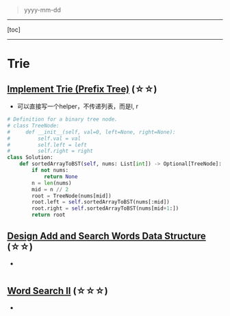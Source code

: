 > yyyy-mm-dd

---

[toc]

---

# Trie

## [Implement Trie (Prefix Tree)](https://leetcode.com/problems/implement-trie-prefix-tree)  (☆☆) ͏

- 可以直接写一个helper，不传递列表，而是l, r

```python
# Definition for a binary tree node.
# class TreeNode:
#     def __init__(self, val=0, left=None, right=None):
#         self.val = val
#         self.left = left
#         self.right = right
class Solution:
    def sortedArrayToBST(self, nums: List[int]) -> Optional[TreeNode]:
        if not nums:
            return None
        n = len(nums)
        mid = n // 2
        root = TreeNode(nums[mid])
        root.left = self.sortedArrayToBST(nums[:mid])
        root.right = self.sortedArrayToBST(nums[mid+1:])
        return root
```

## [Design Add and Search Words Data Structure](https://leetcode.com/problems/design-add-and-search-words-data-structure)  (☆☆) ͏

- 

```python

```

## [Word Search II](https://leetcode.com/problems/word-search-ii)  (☆☆☆) ͏

- 

```python

```

